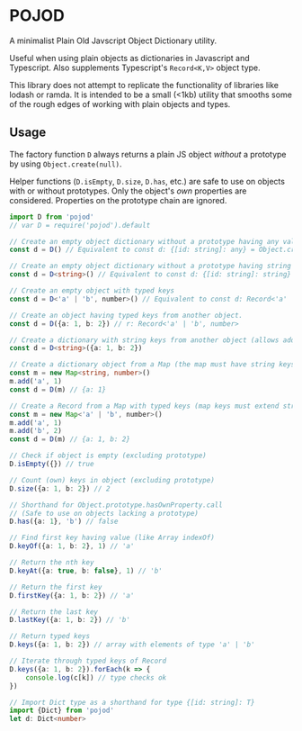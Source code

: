 # POJOD

A minimalist Plain Old Javscript Object Dictionary utility.

Useful when using plain objects as dictionaries in Javascript and Typescript. Also supplements Typescript's `Record<K,V>` object type.

This library does not attempt to replicate the functionality of libraries like lodash or ramda. It is intended to be a small (<1kb) utility that smooths some of the rough edges of working with plain objects and types.

## Usage

The factory function `D` always returns a plain JS object *without* a prototype by using `Object.create(null)`.

Helper functions (`D.isEmpty`, `D.size`, `D.has`, etc.) are safe to use on objects with or without prototypes. Only the object's *own* properties are considered. Properties on the prototype chain are ignored.

```typescript
import D from 'pojod'
// var D = require('pojod').default

// Create an empty object dictionary without a prototype having any values.
const d = D() // Equivalent to const d: {[id: string]: any} = Object.create(null)

// Create an empty object dictionary without a prototype having string values.
const d = D<string>() // Equivalent to const d: {[id: string]: string} = Object.create(null)

// Create an empty object with typed keys
const d = D<'a' | 'b', number>() // Equivalent to const d: Record<'a' | 'b', number> = Object.create(null)

// Create an object having typed keys from another object.
const d = D({a: 1, b: 2}) // r: Record<'a' | 'b', number>

// Create a dictionary with string keys from another object (allows adding arbitrary keys)
const d = D<string>({a: 1, b: 2})

// Create a dictionary object from a Map (the map must have string keys)
const m = new Map<string, number>()
m.add('a', 1)
const d = D(m) // {a: 1}

// Create a Record from a Map with typed keys (map keys must extend string)
const m = new Map<'a' | 'b', number>()
m.add('a', 1)
m.add('b', 2)
const d = D(m) // {a: 1, b: 2}

// Check if object is empty (excluding prototype)
D.isEmpty({}) // true

// Count (own) keys in object (excluding prototype)
D.size({a: 1, b: 2}) // 2

// Shorthand for Object.prototype.hasOwnProperty.call
// (Safe to use on objects lacking a prototype)
D.has({a: 1}, 'b') // false

// Find first key having value (like Array indexOf)
D.keyOf({a: 1, b: 2}, 1) // 'a'

// Return the nth key
D.keyAt({a: true, b: false}, 1) // 'b'

// Return the first key
D.firstKey({a: 1, b: 2}) // 'a'

// Return the last key
D.lastKey({a: 1, b: 2}) // 'b'

// Return typed keys
D.keys({a: 1, b: 2}) // array with elements of type 'a' | 'b'

// Iterate through typed keys of Record
D.keys({a: 1, b: 2}).forEach(k => {
    console.log(c[k]) // type checks ok
})

// Import Dict type as a shorthand for type {[id: string]: T}
import {Dict} from 'pojod'
let d: Dict<number>
```
